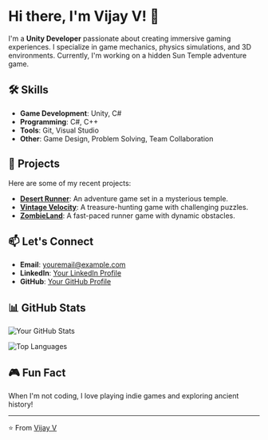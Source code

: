 # Hi there, I'm Vijay V! 👋

I'm a **Unity Developer** passionate about creating immersive gaming experiences. I specialize in game mechanics, physics simulations, and 3D environments. Currently, I'm working on a hidden Sun Temple adventure game.

## 🛠️ Skills
- **Game Development**: Unity, C#
- **Programming**: C#, C++
- **Tools**: Git, Visual Studio
- **Other**: Game Design, Problem Solving, Team Collaboration

## 🚀 Projects
Here are some of my recent projects:
- **[Desert Runner](https://github.com/yourusername/temple-exploration)**: An adventure game set in a mysterious temple.
- **[Vintage Velocity](https://github.com/yourusername/lost-relic-hunter)**: A treasure-hunting game with challenging puzzles.
- **[ZombieLand](https://github.com/yourusername/endless-runner)**: A fast-paced runner game with dynamic obstacles.

## 📫 Let's Connect
- **Email**: [youremail@example.com](mailto:v.vijaybca2002@gmail.com)
- **LinkedIn**: [Your LinkedIn Profile](https://www.linkedin.com/in/vijayveeramani2002/)
- **GitHub**: [Your GitHub Profile](https://github.com/yourusername)

## 📊 GitHub Stats
![Your GitHub Stats](https://github-readme-stats.vercel.app/api?username=yourusername&show_icons=true&theme=dark)

![Top Languages](https://github-readme-stats.vercel.app/api/top-langs/?username=yourusername&layout=compact&theme=dark)

## 🎮 Fun Fact
When I'm not coding, I love playing indie games and exploring ancient history!

---

⭐️ From [Vijay V](https://github.com/yourusername)
